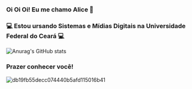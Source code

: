 
### Oi Oi Oi! Eu me chamo Alice :dizzy:
### :computer: Estou ursando Sistemas e Mídias Digitais na Universidade Federal do Ceará :computer:
![Anurag's GitHub stats](https://github-readme-stats.vercel.app/api?username=AliceFortes&show_icons=true&theme=dark) 

### Prazer conhecer você!


![db19fb55decc074440b5afd115016b41](https://user-images.githubusercontent.com/65679612/214698775-e89f1ded-9591-4bbf-a37d-89f7eecfc707.gif)

<!--
**Alicefortes/Alicefortes** is a ✨ _special_ ✨ repository because its `README.md` (this file) appears on your GitHub profile.

Here are some ideas to get you started:

- 🔭 I’m currently working on ...
- 🌱 I’m currently learning ...
- 👯 I’m looking to collaborate on ...
- 🤔 I’m looking for help with ...
- 💬 Ask me about ...
- 📫 How to reach me: ...
- 😄 Pronouns: ...
- ⚡ Fun fact: ...
-->

